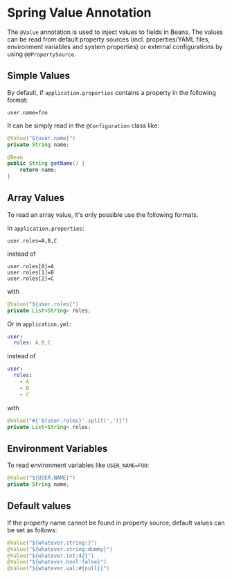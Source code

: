 # Spring Value Annotation

The `@Value` annotation is used to inject values to fields in Beans. The values can be read from default property sources (incl. properties/YAML files, environment variables and system properties) or external configurations by using `@@PropertySource`.

## Simple Values

By default, if `application.properties` contains a property in the following format:

```properties
user.name=foo
```

It can be simply read in the `@Configuration` class like:

```java
@Value("${user.name}")
private String name;

@Bean
public String getName() {
    return name;
}
```

## Array Values

To read an array value, it's only possible use the following formats.

In `application.properties`:

```properties
user.roles=A,B,C
```

instead of

```properties
user.roles[0]=A
user.roles[1]=B
user.roles[2]=C
```

with

```java
@Value("${user.roles}")
private List<String> roles;
```

Or in `application.yml`:

```yaml
user:
  roles: A,B,C
```

instead of

```yaml
user:
  roles:
    - A
    - B
    - C
```

with

```java
@Value("#{'${user.roles}'.split(',')}")
private List<String> roles;
```

## Environment Variables

To read environment variables like `USER_NAME=FOO`:

```java
@Value("${USER.NAME}")
private String name;
```

## Default values

If the property name cannot be found in property source, default values can be set as follows:

```java
@Value("${whatever.string:}")
@Value("${whatever.string:dummy}")
@Value("${whatever.int:42}")
@Value("${whatever.bool:false}")
@Value("${whatever.val:#{null}}")
```
